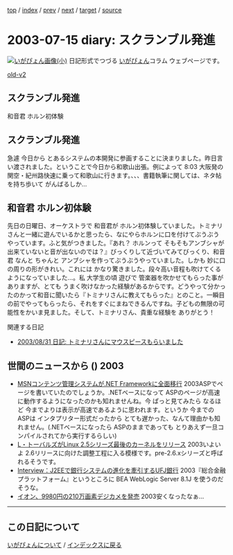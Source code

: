 [top](https://igapyon.github.io/diary/) 
 / [index](https://igapyon.github.io/diary/2003/index.html) 
 / [prev](https://igapyon.github.io/diary/2003/ig030716.html) 
 / [next](https://igapyon.github.io/diary/2003/ig030712.html) 
 / [target](https://igapyon.github.io/diary/2003/ig030715.html) 
 / [source](https://github.com/igapyon/diary/blob/gh-pages/2003/ig030715.html.src.md) 

2003-07-15 diary: スクランブル発進
=====================================================================================================
[![いがぴょん画像(小)](https://igapyon.github.io/diary/images/iga200306s.jpg "いがぴょん")](https://igapyon.github.io/diary/memo/memoigapyon.html) 日記形式でつづる [いがぴょん](https://igapyon.github.io/diary/memo/memoigapyon.html)コラム ウェブページです。

[old-v2](ig030715-orig.html)

## スクランブル発進

和音君 ホルン初体験


## スクランブル発進

急遽 今日から とあるシステムの本開発に参画することに決まりました。昨日言い渡されました。ということで今日から和歌山出張。例によって 8:03 大阪発の 関空・紀州路快速に乗って和歌山に行きます。、、、書籍執筆に関しては、ネタ帖を持ち歩いて がんばるしか…

## 和音君 ホルン初体験

先日の日曜日、オーケストラで 和音君が ホルン初体験していました。トミナリさんと一緒に遊んでいるかと思ったら、なにやらホルンに口を付けてぶうぶう やっています。ふと気がつきました。『あれ？ ホルンって そもそもアンブシャが出来ていないと音が出ないのでは？』びっくりして近づいてみてびっくり、和音君 なんと ちゃんと アンブシャを作ってぶうぶうやっていました。しかも 妙に口の周りの形がきれい。これには かなり驚きました。段々高い音程も吹けてくるようになっていました…。私 大学生の頃 遊びで 管楽器を吹かせてもらった事がありますが、とても うまく吹けなかった経験があるからです。どうやって分かったのかって和音に聞いたら『トミナリさんに教えてもらった』とのこと。一瞬目の前でやってもらったら、それをすぐにまねできるんですね。子どもの無限の可能性をかいま見ました。そして、トミナリさん、貴重な経験を ありがとう！

関連する日記

* [2003/08/31 日記: トミナリさんにマウスピースもらいました](ig030831.html)

## 世間のニュースから () 2003

* [MSNコンテンツ管理システムが.NET Frameworkに全面移行](http://www.zdnet.co.jp/news/0307/14/njbt_08.html)  2003ASPでページを書いていたのでしょうか。.NETベースになって ASPのページが高速に動作するようになったのかも知れませんね。今 ぱっと見てみたら なるほど 今までよりは表示が高速であるように思われます。というか 今までの ASPは インタプリター形式だったから とても遅かった、なんて理由かも知れません。(.NETベースになったら ASPのままであっても とりあえず一旦コンパイルされてから実行するらしい)
* [L・トーバルズがLinux 2.5シリーズ最後のカーネルをリリース](http://japan.cnet.com/news/ent/story/0,2000047623,20059884,00.htm)  2003いよいよ 2.6リリースに向けた調整工程に入る模様です。pre-2.6.xシリーズと呼ばれるそうです。
* [Interview：J2EEで銀行システムの進化を牽引するUFJ銀行](http://www.zdnet.co.jp/enterprise/0307/11/epn03.html)  2003『総合金融プラットフォーム』というところに BEA WebLogic Server 8.1J を使うのだそうな。
* [イオン、9980円の210万画素デジカメを発売](http://www.zdnet.co.jp/products/0307/11/07.html)  2003安くなったなぁ…

----------------------------------------------------------------------------------------------------

## この日記について
[いがぴょんについて](https://igapyon.github.io/diary/memo/memoigapyon.html) / [インデックスに戻る](https://igapyon.github.io/diary/idxall.html)
